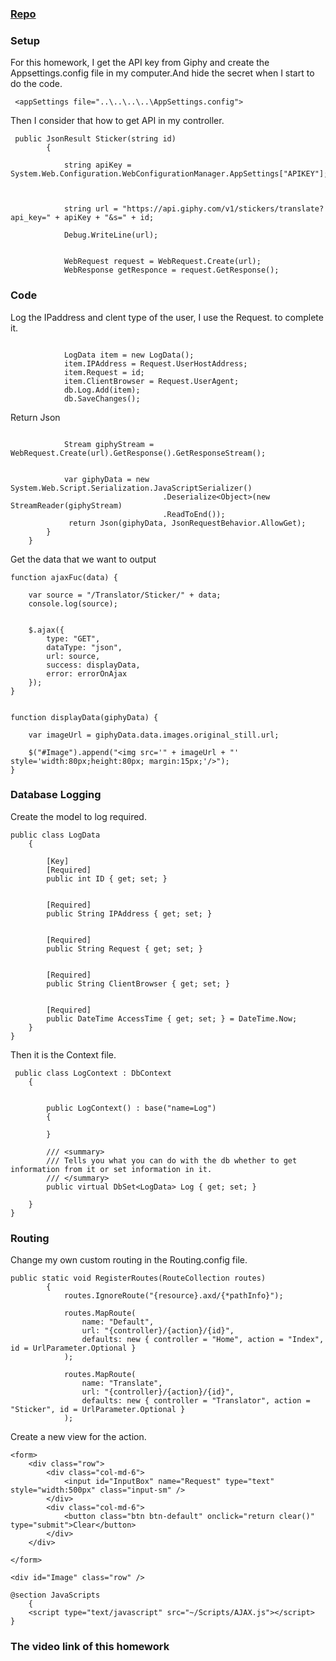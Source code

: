 ### [Repo](https://github.com/klyu521/klyu521.github.io)

### Setup
For this homework, I get the API key from Giphy and create the Appsettings.config file in my computer.And hide the secret when I start to do the code.

```
 <appSettings file="..\..\..\..\AppSettings.config">
```
Then I consider that how to get API in my controller.
```
 public JsonResult Sticker(string id)
        {
           
            string apiKey = System.Web.Configuration.WebConfigurationManager.AppSettings["APIKEY"];



            string url = "https://api.giphy.com/v1/stickers/translate?api_key=" + apiKey + "&s=" + id;

            Debug.WriteLine(url);


            WebRequest request = WebRequest.Create(url);
            WebResponse getResponce = request.GetResponse();
```
### Code
Log the IPaddress and clent type of the user, I use the Request. to complete it.
```

            LogData item = new LogData();
            item.IPAddress = Request.UserHostAddress;
            item.Request = id;
            item.ClientBrowser = Request.UserAgent;
            db.Log.Add(item);
            db.SaveChanges();
```
Return Json
```

            Stream giphyStream = WebRequest.Create(url).GetResponse().GetResponseStream();


            var giphyData = new System.Web.Script.Serialization.JavaScriptSerializer()
                                  .Deserialize<Object>(new StreamReader(giphyStream)
                                  .ReadToEnd());
             return Json(giphyData, JsonRequestBehavior.AllowGet);
        }
    }
```
Get the data that we want to output 
```
function ajaxFuc(data) {

    var source = "/Translator/Sticker/" + data;
    console.log(source);


    $.ajax({
        type: "GET",
        dataType: "json",
        url: source,
        success: displayData,
        error: errorOnAjax
    });
}


function displayData(giphyData) {

    var imageUrl = giphyData.data.images.original_still.url;

    $("#Image").append("<img src='" + imageUrl + "' style='width:80px;height:80px; margin:15px;'/>");
}
```

### Database Logging
Create the model to log required.
```
public class LogData
    {
       
        [Key]
        [Required]
        public int ID { get; set; }

   
        [Required]
        public String IPAddress { get; set; }

       
        [Required]
        public String Request { get; set; }

        
        [Required]
        public String ClientBrowser { get; set; }

        
        [Required]
        public DateTime AccessTime { get; set; } = DateTime.Now;
    }
}
```
Then it is the Context file.
```
 public class LogContext : DbContext
    {


        public LogContext() : base("name=Log")
        {

        }

        /// <summary>
        /// Tells you what you can do with the db whether to get information from it or set information in it. 
        /// </summary>
        public virtual DbSet<LogData> Log { get; set; }

    }
}
```
### Routing
Change my own custom routing in the Routing.config file.
```
public static void RegisterRoutes(RouteCollection routes)
        {
            routes.IgnoreRoute("{resource}.axd/{*pathInfo}");

            routes.MapRoute(
                name: "Default",
                url: "{controller}/{action}/{id}",
                defaults: new { controller = "Home", action = "Index", id = UrlParameter.Optional }
            );

            routes.MapRoute(
                name: "Translate",
                url: "{controller}/{action}/{id}",
                defaults: new { controller = "Translator", action = "Sticker", id = UrlParameter.Optional }
            );
```

Create a new view for the action.
```
<form>
    <div class="row">
        <div class="col-md-6">
            <input id="InputBox" name="Request" type="text" style="width:500px" class="input-sm" />
        </div>
        <div class="col-md-6">
            <button class="btn btn-default" onclick="return clear()" type="submit">Clear</button>
        </div>
    </div>

</form>

<div id="Image" class="row" />

@section JavaScripts
    {
    <script type="text/javascript" src="~/Scripts/AJAX.js"></script>
}
```
### The video link of this homework

